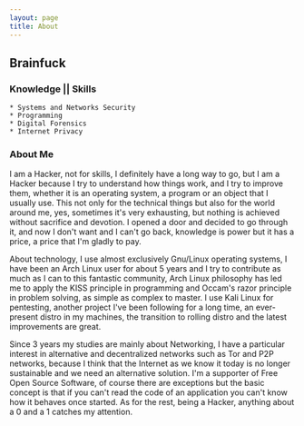 ```yaml
---
layout: page
title: About
---
```


## Brainfuck


### Knowledge || Skills

    * Systems and Networks Security
    * Programming
    * Digital Forensics
    * Internet Privacy

### About Me

I am a Hacker, not for skills, I definitely have a long way to go, but I am a Hacker because I try to understand how things work, and I try to improve them, whether it is an operating system, a program or an object that I usually use.
This not only for the technical things but also for the world around me, yes, sometimes it's very exhausting, but nothing is achieved without sacrifice and devotion.
I opened a door and decided to go through it, and now I don't want and I can't go back, knowledge is power but it has a price, a price that I'm gladly to pay.

About technology, I use almost exclusively Gnu/Linux operating systems, I have been an Arch Linux user for about 5 years and I try to contribute as much as I can to this fantastic community, Arch Linux philosophy has led me to apply the KISS principle in programming and Occam's razor principle in problem solving, as simple as complex to master.
I use Kali Linux for pentesting, another project I've been following for a long time, an ever-present distro in my machines, the transition to rolling distro and the latest improvements are great.

Since 3 years my studies are mainly about Networking, I have a particular interest in alternative and decentralized networks such as Tor and P2P networks, because I think that the Internet as we know it today is no longer sustainable and we need an alternative solution.
I'm a supporter of Free Open Source Software, of course there are exceptions but the basic concept is that if you can't read the code of an application you can't know how it behaves once started.
As for the rest, being a Hacker, anything about a 0 and a 1 catches my attention.
